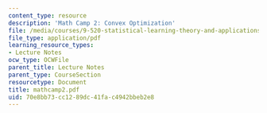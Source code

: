 ```yaml
---
content_type: resource
description: 'Math Camp 2: Convex Optimization'
file: /media/courses/9-520-statistical-learning-theory-and-applications-spring-2003/70e8bb73cc1289dc41fac4942bbeb2e8_mathcamp2.pdf
file_type: application/pdf
learning_resource_types:
- Lecture Notes
ocw_type: OCWFile
parent_title: Lecture Notes
parent_type: CourseSection
resourcetype: Document
title: mathcamp2.pdf
uid: 70e8bb73-cc12-89dc-41fa-c4942bbeb2e8
---
```

